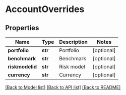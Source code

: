 # AccountOverrides

## Properties
Name | Type | Description | Notes
------------ | ------------- | ------------- | -------------
**portfolio** | **str** | Portfolio | [optional] 
**benchmark** | **str** | Benchmark | [optional] 
**riskmodelid** | **str** | Risk model | [optional] 
**currency** | **str** | Currency | [optional] 

[[Back to Model list]](../README.md#documentation-for-models) [[Back to API list]](../README.md#documentation-for-api-endpoints) [[Back to README]](../README.md)


